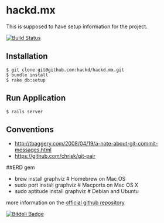 hackd.mx
========

This is supposed to have setup information for the project.

[![Build Status](https://travis-ci.org/hackd/hackd.mx.png)](https://travis-ci.org/hackd/hackd.mx)

## Installation

```
$ git clone git@github.com:hackd/hackd.mx.git
$ bundle install
$ rake db:setup
```

## Run Application

```
$ rails server
```

## Conventions

* http://tbaggery.com/2008/04/19/a-note-about-git-commit-messages.html
* https://github.com/chrisk/git-pair

##ERD gem

* brew install graphviz           # Homebrew on Mac OS
* sudo port install graphviz      # Macports on Mac OS X
* sudo aptitude install graphviz  # Debian and Ubuntu

more information on the [official github repository](http://github.com/glejeune/Ruby-Graphviz)


[![Bitdeli Badge](https://d2weczhvl823v0.cloudfront.net/hackd/hackd.mx/trend.png)](https://bitdeli.com/free "Bitdeli Badge")


